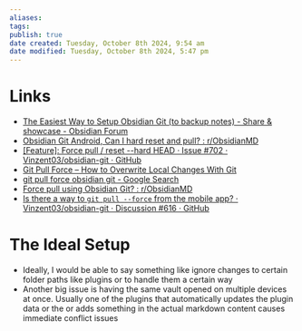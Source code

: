 ```yaml
---
aliases: 
tags: 
publish: true
date created: Tuesday, October 8th 2024, 9:54 am
date modified: Tuesday, October 8th 2024, 5:47 pm
---
```


# Links

- [The Easiest Way to Setup Obsidian Git (to backup notes) - Share & showcase - Obsidian Forum](https://forum.obsidian.md/t/the-easiest-way-to-setup-obsidian-git-to-backup-notes/51429)
- [Obsidian Git Android, Can I hard reset and pull? : r/ObsidianMD](https://www.reddit.com/r/ObsidianMD/comments/1fvkqh8/obsidian_git_android_can_i_hard_reset_and_pull/)
- [\[Feature\]: Force pull / reset --hard HEAD · Issue #702 · Vinzent03/obsidian-git · GitHub](https://github.com/Vinzent03/obsidian-git/issues/702)
- [Git Pull Force – How to Overwrite Local Changes With Git](https://www.freecodecamp.org/news/git-pull-force-how-to-overwrite-local-changes-with-git/)
- [git pull force obsidian git - Google Search](https://www.google.com/search?q=git+pull+force+obsidian+git&oq=git+pull+force+obsidian+git&gs_lcrp=EgZjaHJvbWUyBggAEEUYOTIICAEQABgWGB4yDQgCEAAYhgMYgAQYigUyDQgDEAAYhgMYgAQYigUyCggEEAAYgAQYogQyCggFEAAYgAQYogQyBggGEEUYPDIGCAcQLhhA0gEIMzYxM2owajGoAgCwAgA&sourceid=chrome&ie=UTF-8)
- [Force pull using Obsidian Git? : r/ObsidianMD](https://www.reddit.com/r/ObsidianMD/comments/13xnjin/force_pull_using_obsidian_git/)
- [Is there a way to `git pull --force` from the mobile app? · Vinzent03/obsidian-git · Discussion #616 · GitHub](https://github.com/Vinzent03/obsidian-git/discussions/616)

# The Ideal Setup

- Ideally, I would be able to say something like ignore changes to certain folder paths like plugins or to handle them a certain way
- Another big issue is having the same vault opened on multiple devices at once.  Usually one of the plugins that automatically updates the plugin data or the or adds something in the actual markdown content causes immediate conflict issues